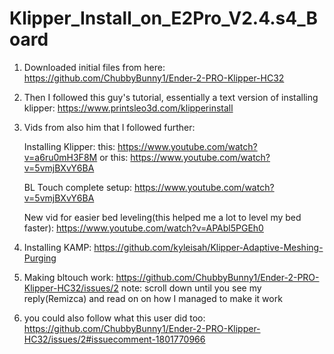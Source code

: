 # Klipper_Install_on_E2Pro_V2.4.s4_Board


1. Downloaded initial files from here:
   https://github.com/ChubbyBunny1/Ender-2-PRO-Klipper-HC32

3. Then I followed this guy's tutorial, essentially a text version of installing klipper: https://www.printsleo3d.com/klipperinstall

4. Vids from also him that I followed further:

   Installing Klipper:
   this: https://www.youtube.com/watch?v=a6ru0mH3F8M
   or this: https://www.youtube.com/watch?v=5vmjBXvY6BA

   BL Touch complete setup:
   https://www.youtube.com/watch?v=5vmjBXvY6BA

   New vid for easier bed leveling(this helped me a lot to level my bed faster):
   https://www.youtube.com/watch?v=APAbl5PGEh0

8. Installing KAMP:
   https://github.com/kyleisah/Klipper-Adaptive-Meshing-Purging

10. Making bltouch work:
    https://github.com/ChubbyBunny1/Ender-2-PRO-Klipper-HC32/issues/2
    note: scroll down until you see my reply(Remizca) and read on on how I managed to make it work

12. you could also follow what this user did too:
    https://github.com/ChubbyBunny1/Ender-2-PRO-Klipper-HC32/issues/2#issuecomment-1801770966
